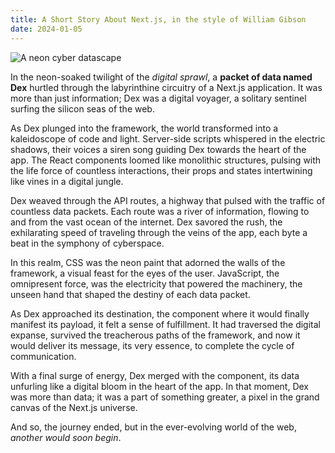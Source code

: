 ```yaml
---
title: A Short Story About Next.js, in the style of William Gibson
date: 2024-01-05
---
```



![A neon cyber datascape](/images/short-story-illustration.png)

In the neon-soaked twilight of the *digital sprawl*, a **packet of data named Dex** hurtled through the labyrinthine circuitry of a Next.js application. It was more than just information; Dex was a digital voyager, a solitary sentinel surfing the silicon seas of the web.

As Dex plunged into the framework, the world transformed into a kaleidoscope of code and light. Server-side scripts whispered in the electric shadows, their voices a siren song guiding Dex towards the heart of the app. The React components loomed like monolithic structures, pulsing with the life force of countless interactions, their props and states intertwining like vines in a digital jungle.

Dex weaved through the API routes, a highway that pulsed with the traffic of countless data packets. Each route was a river of information, flowing to and from the vast ocean of the internet. Dex savored the rush, the exhilarating speed of traveling through the veins of the app, each byte a beat in the symphony of cyberspace.

In this realm, CSS was the neon paint that adorned the walls of the framework, a visual feast for the eyes of the user. JavaScript, the omnipresent force, was the electricity that powered the machinery, the unseen hand that shaped the destiny of each data packet.

As Dex approached its destination, the component where it would finally manifest its payload, it felt a sense of fulfillment. It had traversed the digital expanse, survived the treacherous paths of the framework, and now it would deliver its message, its very essence, to complete the cycle of communication.

With a final surge of energy, Dex merged with the component, its data unfurling like a digital bloom in the heart of the app. In that moment, Dex was more than data; it was a part of something greater, a pixel in the grand canvas of the Next.js universe.

And so, the journey ended, but in the ever-evolving world of the web, *another would soon begin*.